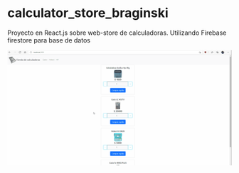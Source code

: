 # calculator_store_braginski
Proyecto en React.js sobre web-store de calculadoras.
Utilizando Firebase firestore para base de datos

![Calculator Store Demo](/demo.gif)